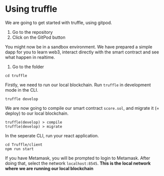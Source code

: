 # Using truffle

We are going to get started with truffle, using gitpod.

1. Go to the repository
2. Click on the GitPod button

You might now be in a sandbox environment. We have prepared a simple dapp for you to learn web3, interact directly with the smart contract and see what happen in realtime.

1. Go to the folder

```
cd truffle
```

Firstly, we need to run our local blockchain. Run `truffle` in development mode in the CLI.

```
truffle develop
```

We are now going to compile our smart contract `score.sol`, and migrate it (= deploy) to our local blockchain.

```
truffle(develop) > compile
truffle(develop) > migrate
```

In the seperate CLI, run your react application.

```
cd Truffle/client
npm run start
```

If you have Metamask, you will be prompted to login to Metamask.
After doing that, select the network `localhost:8545`. **This is the local network where we are running our local blockchain**